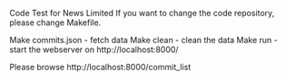 Code Test for News Limited
If you want to change the code repository, please change Makefile.

Make commits.json - fetch data
Make clean - clean the data
Make run - start the webserver on http://localhost:8000/

Please browse http://localhost:8000/commit_list

